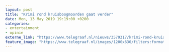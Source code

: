 ```yaml
---
layout: post
title: "Krimi rond kruisboogmoorden gaat verder"
date: Mon, 13 May 2019 19:19:00 +0200
categories: 
- entertainment 
- opinie 
externe_link: "https://www.telegraaf.nl/nieuws/3579317/krimi-rond-kruisboogmoorden-gaat-verder"
feature_image: "https://www.telegraaf.nl/images/1200x630/filters:format(jpeg):quality(80)/cdn-kiosk-api.telegraaf.nl/728c375c-75a3-11e9-ae89-0255c322e81b.jpg"
---
```



